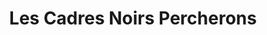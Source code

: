 ---
title: "Les Cadres Noirs Percherons"
url: /bonnetable/les-cadres-noirs-percherons/
shop: rucher
---